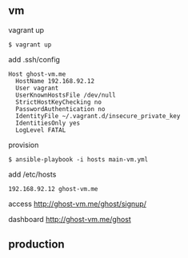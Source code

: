 ## vm

vagrant up

    $ vagrant up

add .ssh/config

    Host ghost-vm.me
      HostName 192.168.92.12
      User vagrant
      UserKnownHostsFile /dev/null
      StrictHostKeyChecking no
      PasswordAuthentication no
      IdentityFile ~/.vagrant.d/insecure_private_key
      IdentitiesOnly yes
      LogLevel FATAL

provision

    $ ansible-playbook -i hosts main-vm.yml

add /etc/hosts

    192.168.92.12 ghost-vm.me

access <http://ghost-vm.me/ghost/signup/>

dashboard <http://ghost-vm.me/ghost>

## production
